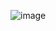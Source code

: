 ![image](https://user-images.githubusercontent.com/90412626/174774639-a26d538e-c1af-4c1d-85be-c77bafb6424c.png)
